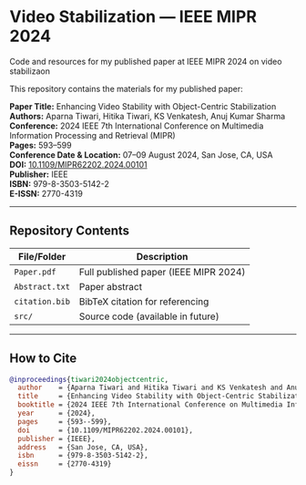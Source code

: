 # Video Stabilization — IEEE MIPR 2024
Code and resources for my published paper at IEEE MIPR 2024 on video stabilizaon 

This repository contains the materials for my published paper:

**Paper Title:** Enhancing Video Stability with Object-Centric Stabilization  
**Authors:** Aparna Tiwari, Hitika Tiwari, KS Venkatesh, Anuj Kumar Sharma  
**Conference:** 2024 IEEE 7th International Conference on Multimedia Information Processing and Retrieval (MIPR)  
**Pages:** 593–599  
**Conference Date & Location:** 07–09 August 2024, San Jose, CA, USA  
**DOI:** [10.1109/MIPR62202.2024.00101](https://doi.org/10.1109/MIPR62202.2024.00101)  
**Publisher:** IEEE  
**ISBN:** 979-8-3503-5142-2  
**E-ISSN:** 2770-4319

---

## Repository Contents

| File/Folder | Description |
|-------------|-------------|
| `Paper.pdf` | Full published paper (IEEE MIPR 2024) |
| `Abstract.txt` | Paper abstract |
| `citation.bib` | BibTeX citation for referencing |
| `src/` | Source code (available in future) |

---

## How to Cite

```bibtex
@inproceedings{tiwari2024objectcentric,
  author    = {Aparna Tiwari and Hitika Tiwari and KS Venkatesh and Anuj Kumar Sharma},
  title     = {Enhancing Video Stability with Object-Centric Stabilization},
  booktitle = {2024 IEEE 7th International Conference on Multimedia Information Processing and Retrieval (MIPR)},
  year      = {2024},
  pages     = {593--599},
  doi       = {10.1109/MIPR62202.2024.00101},
  publisher = {IEEE},
  address   = {San Jose, CA, USA},
  isbn      = {979-8-3503-5142-2},
  eissn     = {2770-4319}
}
